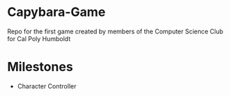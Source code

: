 # Capybara-Game
Repo for the first game created by members of the Computer Science Club for Cal Poly Humboldt

# Milestones
- Character Controller

